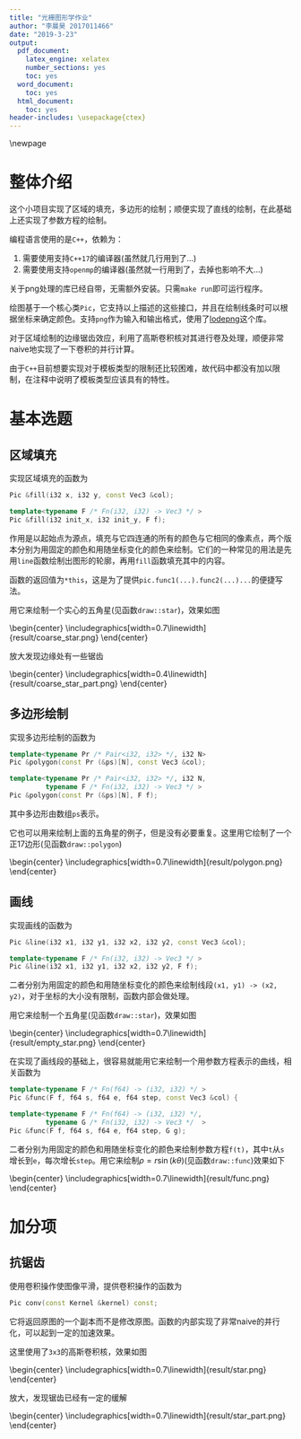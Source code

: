 ```yaml
---
title: "光栅图形学作业"
author: "李晨昊 2017011466"
date: "2019-3-23"
output:
  pdf_document:
    latex_engine: xelatex
    number_sections: yes
    toc: yes
  word_document:
    toc: yes
  html_document:
    toc: yes
header-includes: \usepackage{ctex}
---
```

\newpage

# 整体介绍
这个小项目实现了区域的填充，多边形的绘制；顺便实现了直线的绘制，在此基础上还实现了参数方程的绘制。

编程语言使用的是`C++`，依赖为：

1. 需要使用支持`C++17`的编译器(虽然就几行用到了...)
2. 需要使用支持`openmp`的编译器(虽然就一行用到了，去掉也影响不大...)

关于png处理的库已经自带，无需额外安装。只需`make run`即可运行程序。

绘图基于一个核心类`Pic`，它支持以上描述的这些接口，并且在绘制线条时可以根据坐标来确定颜色。支持`png`作为输入和输出格式，使用了[lodepng](https://github.com/lvandeve/lodepng)这个库。

对于区域绘制的边缘锯齿效应，利用了高斯卷积核对其进行卷及处理，顺便非常naive地实现了一下卷积的并行计算。

由于`C++`目前想要实现对于模板类型的限制还比较困难，故代码中都没有加以限制，在注释中说明了模板类型应该具有的特性。

# 基本选题
## 区域填充
实现区域填充的函数为
```cpp
Pic &fill(i32 x, i32 y, const Vec3 &col);

template<typename F /* Fn(i32, i32) -> Vec3 */ >
Pic &fill(i32 init_x, i32 init_y, F f);
```
作用是以起始点为源点，填充与它四连通的所有的颜色与它相同的像素点，两个版本分别为用固定的颜色和用随坐标变化的颜色来绘制。它们的一种常见的用法是先用`line`函数绘制出图形的轮廓，再用`fill`函数填充其中的内容。

函数的返回值为`*this`，这是为了提供`pic.func1(...).func2(...)...`的便捷写法。

用它来绘制一个实心的五角星(见函数`draw::star`)，效果如图

\begin{center}
\includegraphics[width=0.7\linewidth]{result/coarse_star.png}
\end{center}

放大发现边缘处有一些锯齿

\begin{center}
\includegraphics[width=0.4\linewidth]{result/coarse_star_part.png}
\end{center}

## 多边形绘制
实现多边形绘制的函数为
```cpp
template<typename Pr /* Pair<i32, i32> */, i32 N>
Pic &polygon(const Pr (&ps)[N], const Vec3 &col);

template<typename Pr /* Pair<i32, i32> */, i32 N, 
         typename F /* Fn(i32, i32) -> Vec3 */ >
Pic &polygon(const Pr (&ps)[N], F f);
```
其中多边形由数组`ps`表示。

它也可以用来绘制上面的五角星的例子，但是没有必要重复。这里用它绘制了一个正17边形(见函数`draw::polygon`)

\begin{center}
\includegraphics[width=0.7\linewidth]{result/polygon.png}
\end{center}

## 画线
实现画线的函数为
```cpp
Pic &line(i32 x1, i32 y1, i32 x2, i32 y2, const Vec3 &col);

template<typename F /* Fn(i32, i32) -> Vec3 */ >
Pic &line(i32 x1, i32 y1, i32 x2, i32 y2, F f);
```
二者分别为用固定的颜色和用随坐标变化的颜色来绘制线段`(x1, y1) -> (x2, y2)`，对于坐标的大小没有限制，函数内部会做处理。

用它来绘制一个五角星(见函数`draw::star`)，效果如图

\begin{center}
\includegraphics[width=0.7\linewidth]{result/empty_star.png}
\end{center}

在实现了画线段的基础上，很容易就能用它来绘制一个用参数方程表示的曲线，相关函数为
```cpp
template<typename F /* Fn(f64) -> (i32, i32) */ >
Pic &func(F f, f64 s, f64 e, f64 step, const Vec3 &col) {

template<typename F /* Fn(f64) -> (i32, i32) */, 
         typename G /* Fn(i32, i32) -> Vec3 */  >
Pic &func(F f, f64 s, f64 e, f64 step, G g); 
```
二者分别为用固定的颜色和用随坐标变化的颜色来绘制参数方程`f(t)`，其中`t`从`s`增长到`e`，每次增长`step`。用它来绘制$\rho=r\sin(k\theta)$(见函数`draw::func`)效果如下

\begin{center}
\includegraphics[width=0.7\linewidth]{result/func.png}
\end{center}

# 加分项
## 抗锯齿
使用卷积操作使图像平滑，提供卷积操作的函数为
```cpp
Pic conv(const Kernel &kernel) const;
```
它将返回原图的一个副本而不是修改原图。函数的内部实现了非常naive的并行化，可以起到一定的加速效果。

这里使用了`3x3`的高斯卷积核，效果如图

\begin{center}
\includegraphics[width=0.7\linewidth]{result/star.png}
\end{center}

放大，发现锯齿已经有一定的缓解

\begin{center}
\includegraphics[width=0.7\linewidth]{result/star_part.png}
\end{center}
